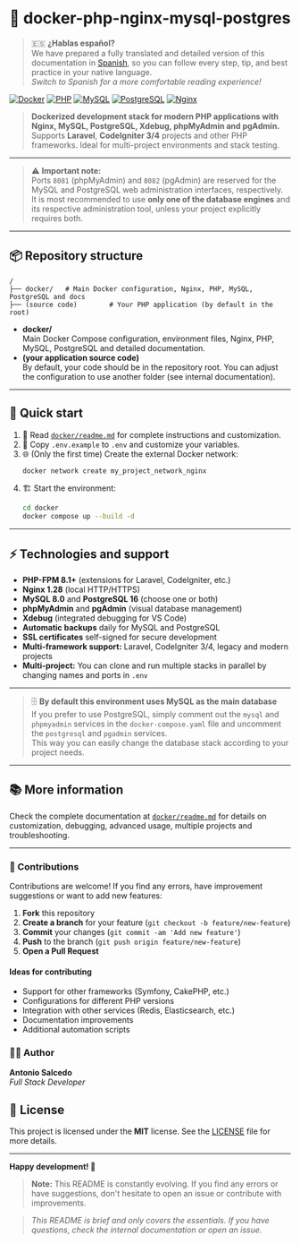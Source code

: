 # 🚀 docker-php-nginx-mysql-postgres

> 🇪🇸 **¿Hablas español?**  
> We have prepared a fully translated and detailed version of this documentation in [Spanish](./Readme.es.md), so you can follow every step, tip, and best practice in your native language.  
> _Switch to Spanish for a more comfortable reading experience!_

[![Docker](https://img.shields.io/badge/Docker-20.10%2B-blue?logo=docker)](https://www.docker.com/)
[![PHP](https://img.shields.io/badge/PHP-8.4-purple?logo=php)](https://php.net/)
[![MySQL](https://img.shields.io/badge/MySQL-8.0-orange?logo=mysql)](https://mysql.com/)
[![PostgreSQL](https://img.shields.io/badge/PostgreSQL-16-blue?logo=postgresql)](https://postgresql.org/)
[![Nginx](https://img.shields.io/badge/Nginx-1.28-green?logo=nginx)](https://nginx.org/)

> **Dockerized development stack for modern PHP applications with Nginx, MySQL, PostgreSQL, Xdebug, phpMyAdmin and pgAdmin.**  
> Supports **Laravel**, **CodeIgniter 3/4** projects and other PHP frameworks. Ideal for multi-project environments and stack testing.

---

> ⚠️ **Important note:**  
> Ports `8081` (phpMyAdmin) and `8082` (pgAdmin) are reserved for the MySQL and PostgreSQL web administration interfaces, respectively.  
> It is most recommended to use **only one of the database engines** and its respective administration tool, unless your project explicitly requires both.

---

## 📦 Repository structure

```
/
├── docker/   # Main Docker configuration, Nginx, PHP, MySQL, PostgreSQL and docs
├── (source code)        # Your PHP application (by default in the root)
```

-   **docker/**  
    Main Docker Compose configuration, environment files, Nginx, PHP, MySQL, PostgreSQL and detailed documentation.
-   **(your application source code)**  
    By default, your code should be in the repository root. You can adjust the configuration to use another folder (see internal documentation).

---

## 🚀 Quick start

1. 📖 Read [`docker/readme.md`](docker/Readme.md) for complete instructions and customization.
2. 📝 Copy `.env.example` to `.env` and customize your variables.
3. 🌐 (Only the first time) Create the external Docker network:
    ```bash
    docker network create my_project_network_nginx
    ```
4. 🏗️ Start the environment:
    ```bash
    cd docker
    docker compose up --build -d
    ```

---

## ⚡ Technologies and support

-   **PHP-FPM 8.1+** (extensions for Laravel, CodeIgniter, etc.)
-   **Nginx 1.28** (local HTTP/HTTPS)
-   **MySQL 8.0** and **PostgreSQL 16** (choose one or both)
-   **phpMyAdmin** and **pgAdmin** (visual database management)
-   **Xdebug** (integrated debugging for VS Code)
-   **Automatic backups** daily for MySQL and PostgreSQL
-   **SSL certificates** self-signed for secure development
-   **Multi-framework support:** Laravel, CodeIgniter 3/4, legacy and modern projects
-   **Multi-project:** You can clone and run multiple stacks in parallel by changing names and ports in `.env`

---

> 🗄️ **By default this environment uses MySQL as the main database**  
> If you prefer to use PostgreSQL, simply comment out the `mysql` and `phpmyadmin` services in the `docker-compose.yaml` file and uncomment the `postgresql` and `pgadmin` services.  
> This way you can easily change the database stack according to your project needs.

---

## 📚 More information

Check the complete documentation at [`docker/readme.md`](docker/readme.md) for details on customization, debugging, advanced usage, multiple projects and troubleshooting.

---

### 🤝 Contributions

Contributions are welcome! If you find any errors, have improvement suggestions or want to add new features:

1. **Fork** this repository
2. **Create a branch** for your feature (`git checkout -b feature/new-feature`)
3. **Commit** your changes (`git commit -am 'Add new feature'`)
4. **Push** to the branch (`git push origin feature/new-feature`)
5. **Open a Pull Request**

#### Ideas for contributing

-   Support for other frameworks (Symfony, CakePHP, etc.)
-   Configurations for different PHP versions
-   Integration with other services (Redis, Elasticsearch, etc.)
-   Documentation improvements
-   Additional automation scripts

### 👨‍💻 Author

**Antonio Salcedo**  
_Full Stack Developer_

## 📄 License

This project is licensed under the **MIT** license. See the [LICENSE](LICENSE) file for more details.

---

**Happy development! 🚀**

> **Note:** This README is constantly evolving. If you find any errors or have suggestions, don't hesitate to open an issue or contribute with improvements.

> _This README is brief and only covers the essentials. If you have questions, check the internal documentation or open an issue._
